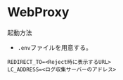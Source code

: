 # WebProxy

起動方法
- `.env`ファイルを用意する。
```
REDIRECT_TO=<Reject時に表示するURL>
LC_ADDRESS=<ログ収集サーバーのアドレス>
```